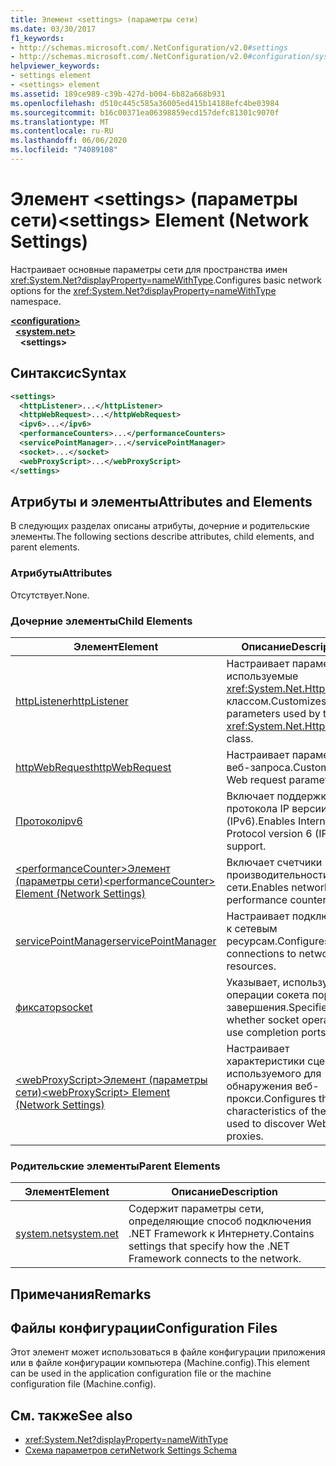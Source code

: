 ```yaml
---
title: Элемент <settings> (параметры сети)
ms.date: 03/30/2017
f1_keywords:
- http://schemas.microsoft.com/.NetConfiguration/v2.0#settings
- http://schemas.microsoft.com/.NetConfiguration/v2.0#configuration/system.net/settings
helpviewer_keywords:
- settings element
- <settings> element
ms.assetid: 189ce989-c39b-427d-b004-6b82a668b931
ms.openlocfilehash: d510c445c585a36005ed415b14188efc4be03984
ms.sourcegitcommit: b16c00371ea06398859ecd157defc81301c9070f
ms.translationtype: MT
ms.contentlocale: ru-RU
ms.lasthandoff: 06/06/2020
ms.locfileid: "74089108"
---
```

# <a name="settings-element-network-settings"></a><span data-ttu-id="0dc5a-102">Элемент \<settings> (параметры сети)</span><span class="sxs-lookup"><span data-stu-id="0dc5a-102">\<settings> Element (Network Settings)</span></span>
<span data-ttu-id="0dc5a-103">Настраивает основные параметры сети для пространства имен <xref:System.Net?displayProperty=nameWithType>.</span><span class="sxs-lookup"><span data-stu-id="0dc5a-103">Configures basic network options for the <xref:System.Net?displayProperty=nameWithType> namespace.</span></span>  

[**\<configuration>**](../configuration-element.md)\
&nbsp;&nbsp;[**\<system.net>**](system-net-element-network-settings.md)\
&nbsp;&nbsp;&nbsp;&nbsp;**\<settings>**

## <a name="syntax"></a><span data-ttu-id="0dc5a-104">Синтаксис</span><span class="sxs-lookup"><span data-stu-id="0dc5a-104">Syntax</span></span>  
  
```xml  
<settings>  
  <httpListener>...</httpListener>  
  <httpWebRequest>...</httpWebRequest>  
  <ipv6>...</ipv6>  
  <performanceCounters>...</performanceCounters>  
  <servicePointManager>...</servicePointManager>  
  <socket>...</socket>  
  <webProxyScript>...</webProxyScript>  
</settings>  
```  
  
## <a name="attributes-and-elements"></a><span data-ttu-id="0dc5a-105">Атрибуты и элементы</span><span class="sxs-lookup"><span data-stu-id="0dc5a-105">Attributes and Elements</span></span>  
 <span data-ttu-id="0dc5a-106">В следующих разделах описаны атрибуты, дочерние и родительские элементы.</span><span class="sxs-lookup"><span data-stu-id="0dc5a-106">The following sections describe attributes, child elements, and parent elements.</span></span>  
  
### <a name="attributes"></a><span data-ttu-id="0dc5a-107">Атрибуты</span><span class="sxs-lookup"><span data-stu-id="0dc5a-107">Attributes</span></span>  
 <span data-ttu-id="0dc5a-108">Отсутствует.</span><span class="sxs-lookup"><span data-stu-id="0dc5a-108">None.</span></span>  
  
### <a name="child-elements"></a><span data-ttu-id="0dc5a-109">Дочерние элементы</span><span class="sxs-lookup"><span data-stu-id="0dc5a-109">Child Elements</span></span>  
  
|<span data-ttu-id="0dc5a-110">Элемент</span><span class="sxs-lookup"><span data-stu-id="0dc5a-110">Element</span></span>|<span data-ttu-id="0dc5a-111">Описание</span><span class="sxs-lookup"><span data-stu-id="0dc5a-111">Description</span></span>|  
|-------------|-----------------|  
|[<span data-ttu-id="0dc5a-112">httpListener</span><span class="sxs-lookup"><span data-stu-id="0dc5a-112">httpListener</span></span>](httplistener-element-network-settings.md)|<span data-ttu-id="0dc5a-113">Настраивает параметры, используемые <xref:System.Net.HttpListener> классом.</span><span class="sxs-lookup"><span data-stu-id="0dc5a-113">Customizes parameters used by the <xref:System.Net.HttpListener> class.</span></span>|  
|[<span data-ttu-id="0dc5a-114">httpWebRequest</span><span class="sxs-lookup"><span data-stu-id="0dc5a-114">httpWebRequest</span></span>](httpwebrequest-element-network-settings.md)|<span data-ttu-id="0dc5a-115">Настраивает параметры веб-запроса.</span><span class="sxs-lookup"><span data-stu-id="0dc5a-115">Customizes Web request parameters.</span></span>|  
|[<span data-ttu-id="0dc5a-116">Протокол</span><span class="sxs-lookup"><span data-stu-id="0dc5a-116">ipv6</span></span>](ipv6-element-network-settings.md)|<span data-ttu-id="0dc5a-117">Включает поддержку протокола IP версии 6 (IPv6).</span><span class="sxs-lookup"><span data-stu-id="0dc5a-117">Enables Internet Protocol version 6 (IPv6) support.</span></span>|  
|[<span data-ttu-id="0dc5a-118">\<performanceCounter>Элемент (параметры сети)</span><span class="sxs-lookup"><span data-stu-id="0dc5a-118">\<performanceCounter> Element (Network Settings)</span></span>](performancecounter-element-network-settings.md)|<span data-ttu-id="0dc5a-119">Включает счетчики производительности сети.</span><span class="sxs-lookup"><span data-stu-id="0dc5a-119">Enables network performance counters.</span></span>|  
|[<span data-ttu-id="0dc5a-120">servicePointManager</span><span class="sxs-lookup"><span data-stu-id="0dc5a-120">servicePointManager</span></span>](servicepointmanager-element-network-settings.md)|<span data-ttu-id="0dc5a-121">Настраивает подключения к сетевым ресурсам.</span><span class="sxs-lookup"><span data-stu-id="0dc5a-121">Configures connections to network resources.</span></span>|  
|[<span data-ttu-id="0dc5a-122">фиксатор</span><span class="sxs-lookup"><span data-stu-id="0dc5a-122">socket</span></span>](socket-element-network-settings.md)|<span data-ttu-id="0dc5a-123">Указывает, используют ли операции сокета порты завершения.</span><span class="sxs-lookup"><span data-stu-id="0dc5a-123">Specifies whether socket operations use completion ports.</span></span>|  
|[<span data-ttu-id="0dc5a-124">\<webProxyScript>Элемент (параметры сети)</span><span class="sxs-lookup"><span data-stu-id="0dc5a-124">\<webProxyScript> Element (Network Settings)</span></span>](webproxyscript-element-network-settings.md)|<span data-ttu-id="0dc5a-125">Настраивает характеристики сценария, используемого для обнаружения веб-прокси.</span><span class="sxs-lookup"><span data-stu-id="0dc5a-125">Configures the characteristics of the script used to discover Web proxies.</span></span>|  
  
### <a name="parent-elements"></a><span data-ttu-id="0dc5a-126">Родительские элементы</span><span class="sxs-lookup"><span data-stu-id="0dc5a-126">Parent Elements</span></span>  
  
|<span data-ttu-id="0dc5a-127">Элемент</span><span class="sxs-lookup"><span data-stu-id="0dc5a-127">Element</span></span>|<span data-ttu-id="0dc5a-128">Описание</span><span class="sxs-lookup"><span data-stu-id="0dc5a-128">Description</span></span>|  
|-------------|-----------------|  
|[<span data-ttu-id="0dc5a-129">system.net</span><span class="sxs-lookup"><span data-stu-id="0dc5a-129">system.net</span></span>](system-net-element-network-settings.md)|<span data-ttu-id="0dc5a-130">Содержит параметры сети, определяющие способ подключения .NET Framework к Интернету.</span><span class="sxs-lookup"><span data-stu-id="0dc5a-130">Contains settings that specify how the .NET Framework connects to the network.</span></span>|  
  
## <a name="remarks"></a><span data-ttu-id="0dc5a-131">Примечания</span><span class="sxs-lookup"><span data-stu-id="0dc5a-131">Remarks</span></span>  
  
## <a name="configuration-files"></a><span data-ttu-id="0dc5a-132">Файлы конфигурации</span><span class="sxs-lookup"><span data-stu-id="0dc5a-132">Configuration Files</span></span>  
 <span data-ttu-id="0dc5a-133">Этот элемент может использоваться в файле конфигурации приложения или в файле конфигурации компьютера (Machine.config).</span><span class="sxs-lookup"><span data-stu-id="0dc5a-133">This element can be used in the application configuration file or the machine configuration file (Machine.config).</span></span>  
  
## <a name="see-also"></a><span data-ttu-id="0dc5a-134">См. также</span><span class="sxs-lookup"><span data-stu-id="0dc5a-134">See also</span></span>

- <xref:System.Net?displayProperty=nameWithType>
- [<span data-ttu-id="0dc5a-135">Схема параметров сети</span><span class="sxs-lookup"><span data-stu-id="0dc5a-135">Network Settings Schema</span></span>](index.md)
